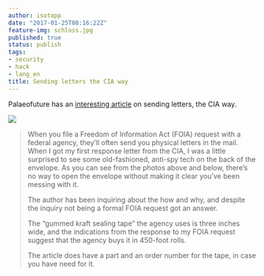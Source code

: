 ```yaml
---
author: isotopp
date: "2017-01-25T08:16:22Z"
feature-img: schloss.jpg
published: true
status: publish
tags:
- security
- hack
- lang_en
title: Sending letters the CIA way
---
```


Palaeofuture has an
[interesting article](http://paleofuture.gizmodo.com/how-to-securely-send-snail-mail-the-cia-way-1791501535)
on sending letters, the CIA way.

![](https://blog.koehntopp.info/uploads/2017/01/pk8eyjrzhtc0svosziuo.jpg)

> When you file a Freedom of Information Act (FOIA) request with a federal
> agency, they’ll often send you physical letters in the mail. When I got my
> first response letter from the CIA, I was a little surprised to see some
> old-fashioned, anti-spy tech on the back of the envelope. As you can see
> from the photos above and below, there’s no way to open the envelope
> without making it clear you’ve been messing with it.
>
> The author has been inquiring about the how and why, and despite the
> inquiry not being a formal FOIA request got an answer.
>
> The “gummed kraft sealing tape” the agency uses is three inches wide, and
> the indications from the response to my FOIA request suggest that the
> agency buys it in 450-foot rolls.
>
> The article does have a part and an order number for the tape, in case you
> have need for it.
